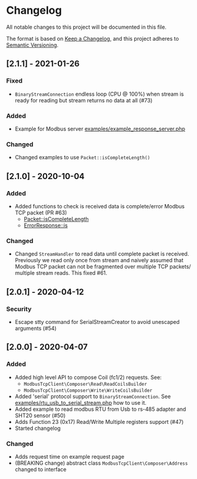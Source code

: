 # Changelog
All notable changes to this project will be documented in this file.

The format is based on [Keep a Changelog](https://keepachangelog.com/en/1.0.0/),
and this project adheres to [Semantic Versioning](https://semver.org/spec/v2.0.0.html).

## [2.1.1] - 2021-01-26

### Fixed

* `BinaryStreamConnection` endless loop (CPU @ 100%) when stream is ready for reading but stream returns no data at all (#73)

### Added

* Example for Modbus server [examples/example_response_server.php](examples/example_response_server.php)

### Changed

* Changed examples to use `Packet::isCompleteLength()`

## [2.1.0] - 2020-10-04

### Added

* Added functions to check is received data is complete/error Modbus TCP packet (PR #63)
    * [Packet::isCompleteLength](src/Utils/Packet.php)
    * [ErrorResponse::is](src/Packet/ErrorResponse.php)

### Changed

* Changed `StreamHandler` to read data until complete packet is received. Previously we read only once from stream
    and naively assumed that Modbus TCP packet can not be fragmented over multiple TCP packets/ multiple stream reads.
    This fixed #61.

## [2.0.1] - 2020-04-12

### Security

* Escape stty command for SerialStreamCreator to avoid unescaped arguments (#54)

## [2.0.0] - 2020-04-07

### Added

* Added high level API to compose Coil (fc1/2) requests. See:
    * `ModbusTcpClient\Composer\Read\ReadCoilsBuilder` 
    * `ModbusTcpClient\Composer\Write\WriteCoilsBuilder` 
* Added 'serial' protocol support to `BinaryStreamConnection`. See [examples/rtu_usb_to_serial_stream.php](examples/rtu_usb_to_serial_stream.php) how to use it.
* Added example to read modbus RTU from Usb to rs-485 adapter and SHT20 sensor (#50)
* Adds Function 23 (0x17) Read/Write Multiple registers support (#47)
* Started changelog

### Changed

* Adds request time on example request page
* (BREAKING change) abstract class `ModbusTcpClient\Composer\Address` changed to interface
